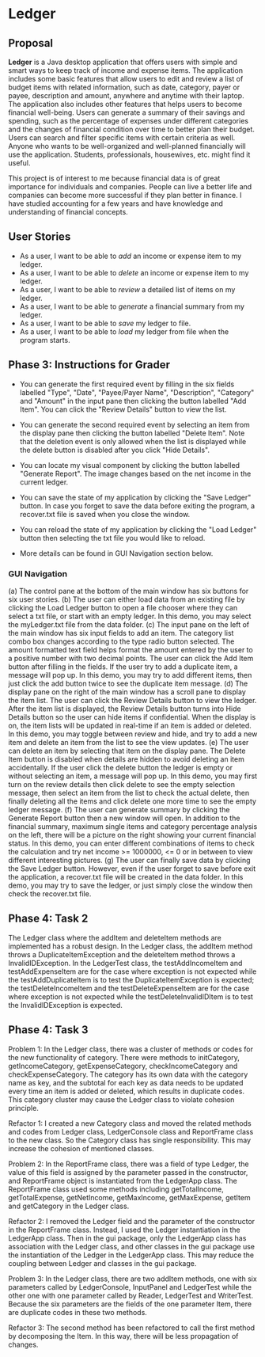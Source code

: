 # Ledger

## Proposal

**Ledger** is a Java desktop application that offers users with simple and smart ways to keep track of income and 
expense items. The application includes some basic features that allow users to edit and review a list of budget items 
with related information, such as date, category, payer or payee, description and amount, anywhere and anytime with 
their laptop. The application also includes other features that helps users to become financial well-being. Users can 
generate a summary of their savings and spending, such as the percentage of expenses under different categories and the 
changes of financial condition over time to better plan their budget. Users can search and filter specific items with 
certain criteria as well. Anyone who wants to be well-organized and well-planned financially will use the application. 
Students, professionals, housewives, etc. might find it useful.

This project is of interest to me because financial data is of great importance for individuals and companies. People 
can live a better life and companies can become more successful if they plan better in finance. I have studied 
accounting for a few years and have knowledge and understanding of financial concepts.

## User Stories

- As a user, I want to be able to *add* an income or expense item to my ledger.
- As a user, I want to be able to *delete* an income or expense item to my ledger.
- As a user, I want to be able to *review* a detailed list of items on my ledger.
- As a user, I want to be able to *generate* a financial summary from my ledger.
- As a user, I want to be able to *save* my ledger to file.
- As a user, I want to be able to *load* my ledger from file when the program starts.

## Phase 3: Instructions for Grader

- You can generate the first required event by filling in the six fields labelled "Type", "Date", "Payee/Payer Name", 
"Description", "Category" and "Amount" in the input pane then clicking the button labelled "Add Item". You can click
the "Review Details" button to view the list.

- You can generate the second required event by selecting an item from the display pane then clicking the button 
labelled "Delete Item". Note that the deletion event is only allowed when the list is displayed while the delete button
is disabled after you click "Hide Details".

- You can locate my visual component by clicking the button labelled "Generate Report". The image changes based on the 
net income in the current ledger.

- You can save the state of my application by clicking the "Save Ledger" button. In case you forget to save the data 
before exiting the program, a recover.txt file is saved when you close the window.

- You can reload the state of my application by clicking the "Load Ledger" button then selecting the txt file you would
like to reload.

- More details can be found in GUI Navigation section below.

### GUI Navigation
(a) The control pane at the bottom of the main window has six buttons for six user stories. 
(b) The user can either load data from an existing file by clicking the Load Ledger button to open a file chooser where 
they can select a txt file, or start with an empty ledger. In this demo, you may select the myLedger.txt file from the 
data folder. 
(c) The input pane on the left of the main window has six input fields to add an item. The category list combo box changes 
according to the type radio button selected. The amount formatted text field helps format the amount entered by the user
to a positive number with two decimal points. The user can click the Add Item button after filling in the fields. If the
user try to add a duplicate item, a message will pop up. In this demo, you may try to add different items, then just 
click the add button twice to see the duplicate item message.
(d) The display pane on the right of the main window has a scroll pane to display the item list. The user can click the
Review Details button to view the ledger. After the item list is displayed, the Review Details button turns into Hide
Details button so the user can hide items if confidential. When the display is on, the item lists will be updated in 
real-time if an item is added or deleted. In this demo, you may toggle between review and hide, and try to add a new 
item and delete an item from the list to see the view updates.
(e) The user can delete an item by selecting that item on the display pane. The Delete Item button is disabled when 
details are hidden to avoid deleting an item accidentally. If the user click the delete button the ledger is empty or 
without selecting an item, a message will pop up. In this demo, you may first turn on the review details then click 
delete to see the empty selection message, then select an item from the list to check the actual delete, then finally 
deleting all the items and click delete one more time to see the empty ledger message.
(f) The user can generate summary by clicking the Generate Report button then a new window will open. In addition to the 
financial summary, maximum single items and category percentage analysis on the left, there will be a picture on the 
right showing your current financial status. In this demo, you can enter different combinations of items to check the 
calculation and try net income >= 1000000, <= 0 or in between to view different interesting pictures.
(g) The user can finally save data by clicking the Save Ledger button. However, even if the user forget to save before
exit the application, a recover.txt file will be created in the data folder. In this demo, you may try to save the 
ledger, or just simply close the window then check the recover.txt file.

## Phase 4: Task 2

The Ledger class where the addItem and deleteItem methods are implemented has a robust design. In the Ledger class, 
the addItem method throws a DuplicateItemException and the deleteItem method throws a InvalidIDException. In the 
LedgerTest class, the testAddIncomeItem and testAddExpenseItem are for the case where exception is not expected while 
the testAddDuplicateItem is to test the DuplicateItemException is expected; the testDeleteIncomeItem and the 
testDeleteExpenseItem are for the case where exception is not expected while the testDeleteInvalidIDItem is to test 
the InvalidIDException is expected.

## Phase 4: Task 3

Problem 1:
In the Ledger class, there was a cluster of methods or codes for the new functionality of category. There were methods 
to initCategory, getIncomeCategory, getExpenseCategory, checkIncomeCategory and checkExpenseCategory. The category
has its own data with the category name as key, and the subtotal for each key as data needs to be updated every time an 
item is added or deleted, which results in duplicate codes. This category cluster may cause the Ledger class to violate 
cohesion principle.

Refactor 1:
I created a new Category class and moved the related methods and codes from Ledger class, LedgerConsole class and 
ReportFrame class to the new class. So the Category class has single responsibility. This may increase the cohesion of 
mentioned classes.

Problem 2:
In the ReportFrame class, there was a field of type Ledger, the value of this field is assigned by the parameter passed 
in the constructor, and ReportFrame object is instantiated from the LedgerApp class. The ReportFrame class used some
methods including getTotalIncome, getTotalExpense, getNetIncome, getMaxIncome, getMaxExpense, getItem and getCategory in
the Ledger class. 

Refactor 2: 
I removed the Ledger field and the parameter of the constructor in the ReportFrame class. Instead, I used the Ledger 
instantiation in the LedgerApp class. Then in the gui package, only the LedgerApp class has association with the Ledger 
class, and other classes in the gui package use the instantiation of the Ledger in the LedgerApp class. This may reduce 
the coupling between Ledger and classes in the gui package.

Problem 3:
In the Ledger class, there are two addItem methods, one with six parameters called by LedgerConsole, InputPanel and 
LedgerTest while the other one with one parameter called by Reader, LedgerTest and WriterTest. Because the six 
parameters are the fields of the one parameter Item, there are duplicate codes in these two methods.

Refactor 3:
The second method has been refactored to call the first method by decomposing the Item. In this way, there will be less 
propagation of changes.